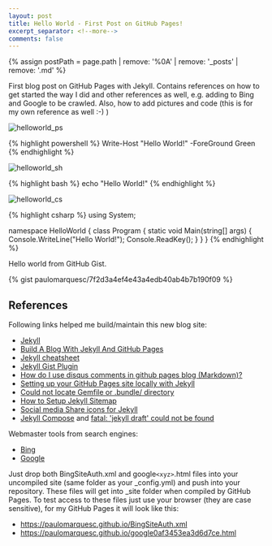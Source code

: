 ```yaml
---
layout: post
title: Hello World - First Post on GitHub Pages!
excerpt_separator: <!--more-->
comments: false
---
```

{% assign postPath = page.path | remove: '%0A' | remove: '_posts' | remove: '.md' %}

First blog post on GitHub Pages with Jekyll. Contains references on how to get started the way I did and other references as well, e.g. adding to Bing and Google to be crawled. Also, how to add pictures and code (this is for my own reference as well :-) )

<!--more-->

![helloworld_ps](/assets/{{postPath}}/hello-ps.png)

{% highlight powershell %}
Write-Host "Hello World!" -ForeGround Green
{% endhighlight %}

![helloworld_sh](/assets/{{postPath}}/hello-sh.png)

{% highlight bash %}
echo "Hello World!"
{% endhighlight %}

![helloworld_cs](/assets/{{postPath}}/hello-csharp.png)

{% highlight csharp %}
using System;

namespace HelloWorld
{
    class Program
    {
        static void Main(string[] args)
        {
            Console.WriteLine("Hello World!");
            Console.ReadKey();
        }
    }
}
{% endhighlight %}


Hello world from GitHub Gist.

{% gist paulomarquesc/7f2d3a4ef4e43a4edb40ab4b7b190f09 %}

## References

Following links helped me build/maintain this new blog site:

* [Jekyll](https://jekyllrb.com/)
* [Build A Blog With Jekyll And GitHub Pages](https://www.smashingmagazine.com/2014/08/build-blog-jekyll-github-pages/)
* [Jekyll cheatsheet](https://devhints.io/jekyll)
* [Jekyll Gist Plugin](https://github.com/jekyll/jekyll-gist)
* [How do I use disqus comments in github pages blog (Markdown)?](https://stackoverflow.com/questions/21446165/how-do-i-use-disqus-comments-in-github-pages-blog-markdown)
* [Setting up your GitHub Pages site locally with Jekyll](https://help.github.com/en/articles/setting-up-your-github-pages-site-locally-with-jekyll)
* [Could not locate Gemfile or .bundle/ directory](https://forestry.io/docs/troubleshooting/could-not-locate-gemfile-or-bundle-directory/)
* [How to Setup Jekyll Sitemap](https://www.supertechcrew.com/setup-jekyll-sitemap/)
* [Social media Share icons for Jekyll](https://sourabhbajaj.com/blog/2017/10/29/adding-social-media-share-icons-to-jekyll/)
* [Jekyll Compose](https://github.com/jekyll/jekyll-compose) and [fatal: 'jekyll draft' could not be found](https://github.com/jekyll/jekyll-compose/issues/58)

Webmaster tools from search engines:

* [Bing](https://www.bing.com/webmaster)
* [Google](https://www.google.com/webmasters/tools)

Just drop both BingSiteAuth.xml and google`<xyz>`.html files into your uncompiled site (same folder as your _config.yml) and push into your repository. These files will get into _site folder when compiled by GitHub Pages.
To test access to these files just use your browser (they are case sensitive), for my GitHub Pages it will look like this:
* https://paulomarquesc.github.io/BingSiteAuth.xml
* https://paulomarquesc.github.io/google0af3453ea3d6d7ce.html

